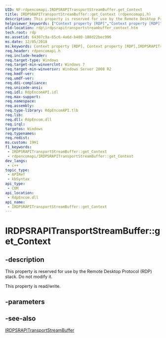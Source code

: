 ```yaml
---
UID: NF:rdpencomapi.IRDPSRAPITransportStreamBuffer.get_Context
title: IRDPSRAPITransportStreamBuffer::get_Context (rdpencomapi.h)
description: This property is reserved for use by the Remote Desktop Protocol (RDP) stack. Do not modify it.
helpviewer_keywords: ["Context property [RDP]","Context property [RDP]","IRDPSRAPITransportStreamBuffer interface","IRDPSRAPITransportStreamBuffer interface [RDP]","Context property","IRDPSRAPITransportStreamBuffer.Context","IRDPSRAPITransportStreamBuffer.get_Context","IRDPSRAPITransportStreamBuffer::Context","IRDPSRAPITransportStreamBuffer::get_Context","IRDPSRAPITransportStreamBuffer::put_Context","get_Context","rdp.irdpsrapitransportstreambuffer_context","rdpencomapi/IRDPSRAPITransportStreamBuffer::Context","rdpencomapi/IRDPSRAPITransportStreamBuffer::get_Context","rdpencomapi/IRDPSRAPITransportStreamBuffer::put_Context"]
old-location: rdp\irdpsrapitransportstreambuffer_context.htm
tech.root: rdp
ms.assetid: 64307c9a-65c6-4a6d-b400-188d22bec996
ms.date: 12/05/2018
ms.keywords: Context property [RDP], Context property [RDP],IRDPSRAPITransportStreamBuffer interface, IRDPSRAPITransportStreamBuffer interface [RDP],Context property, IRDPSRAPITransportStreamBuffer.Context, IRDPSRAPITransportStreamBuffer.get_Context, IRDPSRAPITransportStreamBuffer::Context, IRDPSRAPITransportStreamBuffer::get_Context, IRDPSRAPITransportStreamBuffer::put_Context, get_Context, rdp.irdpsrapitransportstreambuffer_context, rdpencomapi/IRDPSRAPITransportStreamBuffer::Context, rdpencomapi/IRDPSRAPITransportStreamBuffer::get_Context, rdpencomapi/IRDPSRAPITransportStreamBuffer::put_Context
req.header: rdpencomapi.h
req.include-header: 
req.target-type: Windows
req.target-min-winverclnt: Windows 7
req.target-min-winversvr: Windows Server 2008 R2
req.kmdf-ver: 
req.umdf-ver: 
req.ddi-compliance: 
req.unicode-ansi: 
req.idl: RdpEncomAPI.idl
req.max-support: 
req.namespace: 
req.assembly: 
req.type-library: RdpEncomAPI.tlb
req.lib: 
req.dll: RdpEncom.dll
req.irql: 
targetos: Windows
req.typenames: 
req.redist: 
ms.custom: 19H1
f1_keywords:
 - IRDPSRAPITransportStreamBuffer::get_Context
 - rdpencomapi/IRDPSRAPITransportStreamBuffer::get_Context
dev_langs:
 - c++
topic_type:
 - APIRef
 - kbSyntax
api_type:
 - COM
api_location:
 - RdpEncom.dll
api_name:
 - IRDPSRAPITransportStreamBuffer::get_Context
---
```


# IRDPSRAPITransportStreamBuffer::get_Context


## -description

This property is reserved for use by the Remote Desktop Protocol (RDP) stack. Do not modify it.

This property is read/write.

## -parameters

## -see-also

<a href="/windows/desktop/api/rdpencomapi/nn-rdpencomapi-irdpsrapitransportstreambuffer">IRDPSRAPITransportStreamBuffer</a>

